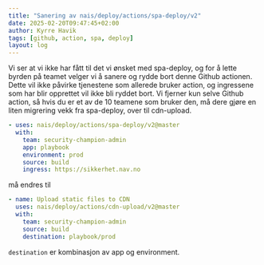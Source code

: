 ```yaml
---
title: "Sanering av nais/deploy/actions/spa-deploy/v2"
date: 2025-02-20T09:47:45+02:00
author: Kyrre Havik
tags: [github, action, spa, deploy]
layout: log
---
```


Vi ser at vi ikke har fått til det vi ønsket med spa-deploy, og for å lette byrden på teamet velger vi å sanere og rydde bort denne Github actionen.
Dette vil ikke påvirke tjenestene som allerede bruker action, og ingressene som har blir opprettet vil ikke bli ryddet bort.
Vi fjerner kun selve Github action, så hvis du er et av de 10 teamene som bruker den, må dere gjøre en liten migrering vekk fra spa-deploy, over til cdn-upload.

```yaml
- uses: nais/deploy/actions/spa-deploy/v2@master
  with:
    team: security-champion-admin
    app: playbook
    environment: prod
    source: build
    ingress: https://sikkerhet.nav.no
```

må endres til

```yaml
- name: Upload static files to CDN
  uses: nais/deploy/actions/cdn-upload/v2@master
  with:
    team: security-champion-admin
    source: build
    destination: playbook/prod
```

`destination` er kombinasjon av app og environment.
